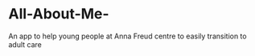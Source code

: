 # All-About-Me-
An app to help young people at Anna Freud centre to easily transition to adult care 
